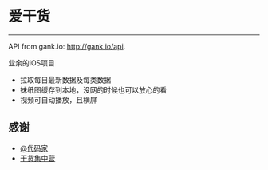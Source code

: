 爱干货 
==========

---

API from gank.io: http://gank.io/api.

业余的iOS项目

- 拉取每日最新数据及每类数据
- 妹纸图缓存到本地，没网的时候也可以放心的看
- 视频可自动播放，且横屏



## 感谢

- [@代码家](http://weibo.com/u/1628291124)
- [干货集中营](http://gank.io)
 
